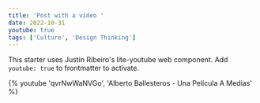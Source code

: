 ```yaml
---
title: 'Post with a video '
date: 2022-10-31
youtube: true
tags: ['Culture', 'Design Thinking']
---
```


This starter uses Justin Ribeiro's lite-youtube web component. Add `youtube: true` to frontmatter to activate.

{% youtube 'qvrNwWaNVGo', 'Alberto Ballesteros - Una Película A Medias' %}
